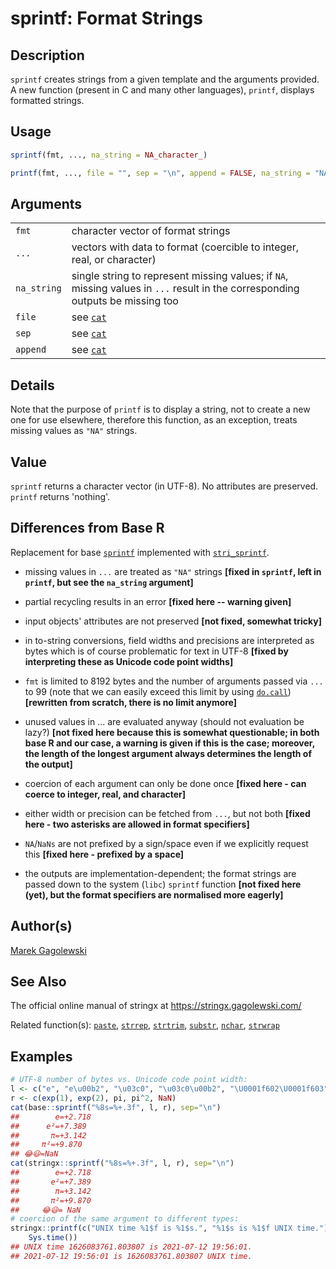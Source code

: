 # sprintf: Format Strings

## Description

`sprintf` creates strings from a given template and the arguments provided. A new function (present in C and many other languages), `printf`, displays formatted strings.

## Usage

```r
sprintf(fmt, ..., na_string = NA_character_)

printf(fmt, ..., file = "", sep = "\n", append = FALSE, na_string = "NA")
```

## Arguments

|             |                                                                                                                                |
|-------------|--------------------------------------------------------------------------------------------------------------------------------|
| `fmt`       | character vector of format strings                                                                                             |
| `...`       | vectors with data to format (coercible to integer, real, or character)                                                         |
| `na_string` | single string to represent missing values; if `NA`, missing values in `...` result in the corresponding outputs be missing too |
| `file`      | see [`cat`](https://stat.ethz.ch/R-manual/R-devel/library/base/help/cat.html)                                                  |
| `sep`       | see [`cat`](https://stat.ethz.ch/R-manual/R-devel/library/base/help/cat.html)                                                  |
| `append`    | see [`cat`](https://stat.ethz.ch/R-manual/R-devel/library/base/help/cat.html)                                                  |

## Details

Note that the purpose of `printf` is to display a string, not to create a new one for use elsewhere, therefore this function, as an exception, treats missing values as `"NA"` strings.

## Value

`sprintf` returns a character vector (in UTF-8). No attributes are preserved. `printf` returns \'nothing\'.

## Differences from Base R

Replacement for base [`sprintf`](https://stat.ethz.ch/R-manual/R-devel/library/base/help/sprintf.html) implemented with [`stri_sprintf`](https://stringi.gagolewski.com/rapi/stri_sprintf.html).

-   missing values in `...` are treated as `"NA"` strings **\[fixed in `sprintf`, left in `printf`, but see the `na_string` argument\]**

-   partial recycling results in an error **\[fixed here -- warning given\]**

-   input objects\' attributes are not preserved **\[not fixed, somewhat tricky\]**

-   in to-string conversions, field widths and precisions are interpreted as bytes which is of course problematic for text in UTF-8 **\[fixed by interpreting these as Unicode code point widths\]**

-   `fmt` is limited to 8192 bytes and the number of arguments passed via `...` to 99 (note that we can easily exceed this limit by using [`do.call`](https://stat.ethz.ch/R-manual/R-devel/library/base/help/do.call.html)) **\[rewritten from scratch, there is no limit anymore\]**

-   unused values in \... are evaluated anyway (should not evaluation be lazy?) **\[not fixed here because this is somewhat questionable; in both base R and our case, a warning is given if this is the case; moreover, the length of the longest argument always determines the length of the output\]**

-   coercion of each argument can only be done once **\[fixed here - can coerce to integer, real, and character\]**

-   either width or precision can be fetched from `...`, but not both **\[fixed here - two asterisks are allowed in format specifiers\]**

-   `NA`/`NaNs` are not prefixed by a sign/space even if we explicitly request this **\[fixed here - prefixed by a space\]**

-   the outputs are implementation-dependent; the format strings are passed down to the system (`libc`) `sprintf` function **\[not fixed here (yet), but the format specifiers are normalised more eagerly\]**

## Author(s)

[Marek Gagolewski](https://www.gagolewski.com/)

## See Also

The official online manual of <span class="pkg">stringx</span> at <https://stringx.gagolewski.com/>

Related function(s): [`paste`](paste.md), [`strrep`](strrep.md), [`strtrim`](strtrim.md), [`substr`](substr.md), [`nchar`](nchar.md), [`strwrap`](strwrap.md)

## Examples




```r
# UTF-8 number of bytes vs. Unicode code point width:
l <- c("e", "e\u00b2", "\u03c0", "\u03c0\u00b2", "\U0001f602\U0001f603")
r <- c(exp(1), exp(2), pi, pi^2, NaN)
cat(base::sprintf("%8s=%+.3f", l, r), sep="\n")
##        e=+2.718
##      e²=+7.389
##       π=+3.142
##     π²=+9.870
## 😂😃=NaN
cat(stringx::sprintf("%8s=%+.3f", l, r), sep="\n")
##        e=+2.718
##       e²=+7.389
##        π=+3.142
##       π²=+9.870
##     😂😃= NaN
# coercion of the same argument to different types:
stringx::printf(c("UNIX time %1$f is %1$s.", "%1$s is %1$f UNIX time."),
    Sys.time())
## UNIX time 1626083761.803807 is 2021-07-12 19:56:01.
## 2021-07-12 19:56:01 is 1626083761.803807 UNIX time.
```
